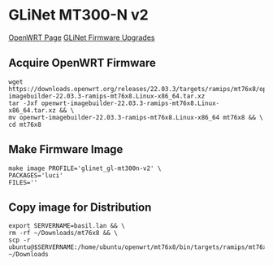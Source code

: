 # GLiNet MT300-N v2
[OpenWRT Page](https://openwrt.org/toh/gl.inet/gl-mt300n_v2)
[GLiNet Firmware Upgrades](https://dl.gl-inet.com/?model=mt300n-v2)

## Acquire OpenWRT Firmware
```
wget https://downloads.openwrt.org/releases/22.03.3/targets/ramips/mt76x8/openwrt-imagebuilder-22.03.3-ramips-mt76x8.Linux-x86_64.tar.xz
tar -Jxf openwrt-imagebuilder-22.03.3-ramips-mt76x8.Linux-x86_64.tar.xz && \
mv openwrt-imagebuilder-22.03.3-ramips-mt76x8.Linux-x86_64 mt76x8 && \
cd mt76x8
```

## Make Firmware Image
```
make image PROFILE='glinet_gl-mt300n-v2' \
PACKAGES='luci'
FILES=''
```

## Copy image for Distribution
```
export SERVERNAME=basil.lan && \
rm -rf ~/Downloads/mt76x8 && \
scp -r ubuntu@$SERVERNAME:/home/ubuntu/openwrt/mt76x8/bin/targets/ramips/mt76x8 ~/Downloads
```